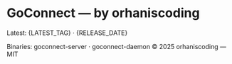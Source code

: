 # GoConnect — by orhaniscoding

Latest: {LATEST_TAG} · {RELEASE_DATE}

Binaries: goconnect-server · goconnect-daemon
© 2025 orhaniscoding — MIT
